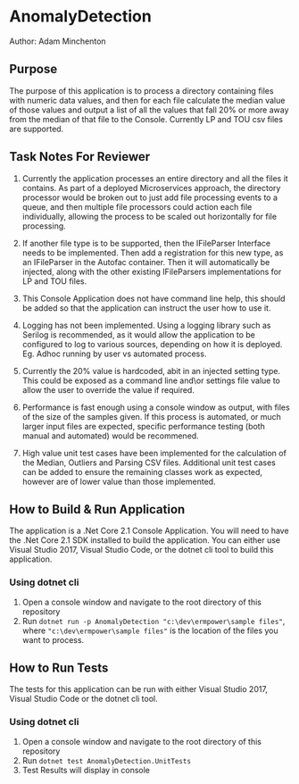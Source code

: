 # AnomalyDetection

Author: Adam Minchenton

## Purpose

The purpose of this application is to process a directory containing files with numeric data values, and then for each file calculate the median value of those values and output a list of all the values that fall 20% or more away from the median of that file to the Console. Currently LP and TOU csv files are supported.

## Task Notes For Reviewer

1. Currently the application processes an entire directory and all the files it contains. As part of a deployed Microservices approach, the directory processor would be broken out to just add file processing events to a queue, and then multiple file processors could action each file individually, allowing the process to be scaled out horizontally for file processing.

2. If another file type is to be supported, then the IFileParser Interface needs to be implemented. Then add a registration for this new type, as an IFileParser in the Autofac container. Then it will automatically be injected, along with the other existing IFileParsers implementations for LP and TOU files.

3. This Console Application does not have command line help, this should be added so that the application can instruct the user how to use it.

4. Logging has not been implemented. Using a logging library such as Serilog is recommended, as it would allow the application to be configured to log to various sources, depending on how it is deployed. Eg. Adhoc running by user vs automated process.

5. Currently the 20% value is hardcoded, abit in an injected setting type. This could be exposed as a command line and\or settings file value to allow the user to override the value if required.

6. Performance is fast enough using a console window as output, with files of the size of the samples given. If this process is automated, or much larger input files are expected, specific performance testing (both manual and automated) would be recommened.

7. High value unit test cases have been implemented for the calculation of the Median, Outliers and Parsing CSV files. Additional unit test cases can be added to ensure the remaining classes work as expected, however are of lower value than those implemented.

## How to Build & Run Application

The application is a .Net Core 2.1 Console Application. You will need to have the .Net Core 2.1 SDK installed to build the application. You can either use Visual Studio 2017, Visual Studio Code, or the dotnet cli tool to build this application.

### Using dotnet cli

1. Open a console window and navigate to the root directory of this repository
2. Run ```dotnet run -p AnomalyDetection "c:\dev\ermpower\sample files"```, where ```"c:\dev\ermpower\sample files"``` is the location of the files you want to process.

## How to Run Tests

The tests for this application can be run with either Visual Studio 2017, Visual Studio Code or the dotnet cli tool.

### Using dotnet cli

1. Open a console window and navigate to the root directory of this repository
2. Run ```dotnet test AnomalyDetection.UnitTests```
3. Test Results will display in console
